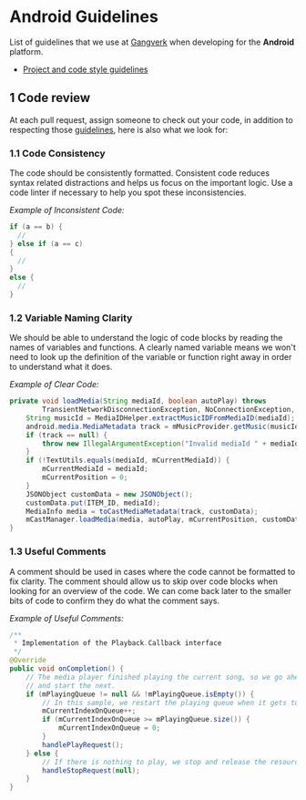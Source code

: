 # Android Guidelines

List of guidelines that we use at [Gangverk](http://gangverk.is) when developing for the __Android__ platform.

* [Project and code style guidelines](project_and_code_guidelines.md)

## 1 Code review 
At each pull request, assign someone to check out your code, in addition to respecting those [guidelines](project_and_code_guidelines.md), here is also what we look for: 

### 1.1 Code Consistency

The code should be consistently formatted. Consistent code reduces syntax related distractions and helps us focus on the important logic. Use a code linter if necessary to help you spot these inconsistencies.

*Example of Inconsistent Code:*

```java
if (a == b) {
  //
} else if (a == c)
{
  //
}
else {
  //
}
```

### 1.2 Variable Naming Clarity

We should be able to understand the logic of code blocks by reading the names of variables and functions. A clearly named variable means we won't need to look up the definition of the variable or function right away in order to understand what it does.

*Example of Clear Code:*

```java
private void loadMedia(String mediaId, boolean autoPlay) throws
        TransientNetworkDisconnectionException, NoConnectionException, JSONException {
    String musicId = MediaIDHelper.extractMusicIDFromMediaID(mediaId);
    android.media.MediaMetadata track = mMusicProvider.getMusic(musicId);
    if (track == null) {
        throw new IllegalArgumentException("Invalid mediaId " + mediaId);
    }
    if (!TextUtils.equals(mediaId, mCurrentMediaId)) {
        mCurrentMediaId = mediaId;
        mCurrentPosition = 0;
    }
    JSONObject customData = new JSONObject();
    customData.put(ITEM_ID, mediaId);
    MediaInfo media = toCastMediaMetadata(track, customData);
    mCastManager.loadMedia(media, autoPlay, mCurrentPosition, customData);
}
```
### 1.3 Useful Comments

A comment should be used in cases where the code cannot be formatted to fix clarity. The comment should allow us to skip over code blocks when looking for an overview of the code. We can come back later to the smaller bits of code to confirm they do what the comment says.

*Example of Useful Comments:*

```java
/**
 * Implementation of the Playback.Callback interface
 */
@Override
public void onCompletion() {
    // The media player finished playing the current song, so we go ahead
    // and start the next.
    if (mPlayingQueue != null && !mPlayingQueue.isEmpty()) {
        // In this sample, we restart the playing queue when it gets to the end:
        mCurrentIndexOnQueue++;
        if (mCurrentIndexOnQueue >= mPlayingQueue.size()) {
            mCurrentIndexOnQueue = 0;
        }
        handlePlayRequest();
    } else {
        // If there is nothing to play, we stop and release the resources:
        handleStopRequest(null);
    }
}
```
